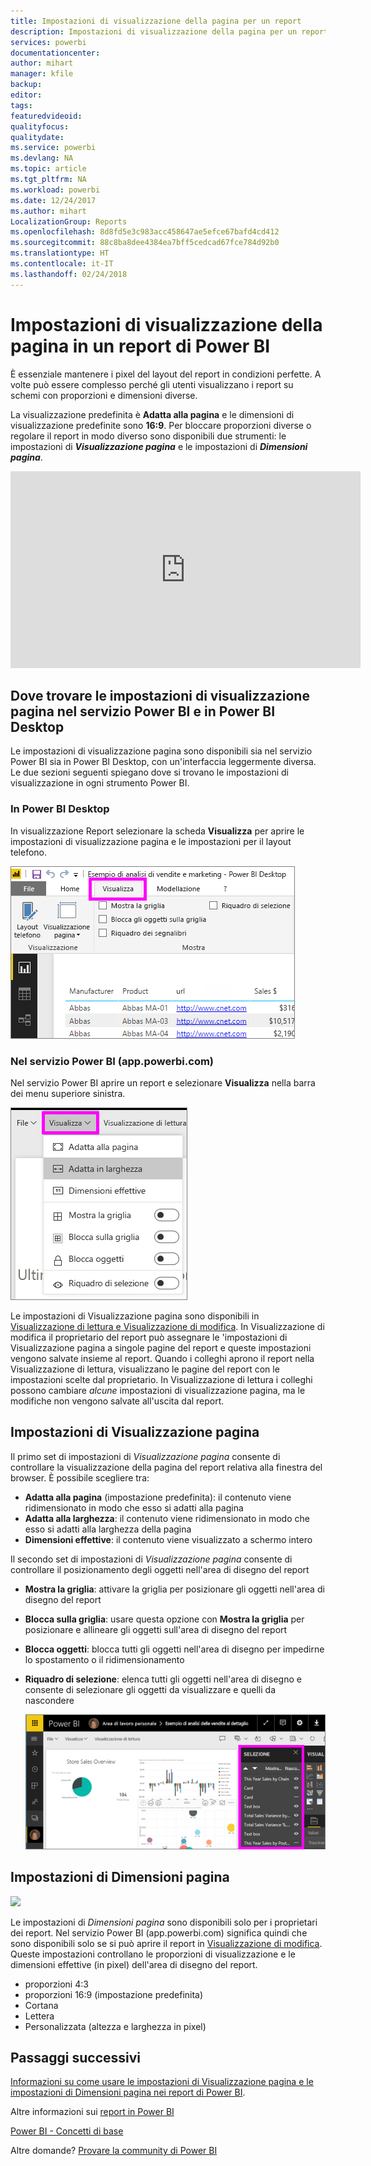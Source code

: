 ```yaml
---
title: Impostazioni di visualizzazione della pagina per un report
description: Impostazioni di visualizzazione della pagina per un report
services: powerbi
documentationcenter: 
author: mihart
manager: kfile
backup: 
editor: 
tags: 
featuredvideoid: 
qualityfocus: 
qualitydate: 
ms.service: powerbi
ms.devlang: NA
ms.topic: article
ms.tgt_pltfrm: NA
ms.workload: powerbi
ms.date: 12/24/2017
ms.author: mihart
LocalizationGroup: Reports
ms.openlocfilehash: 8d8fd5e3c983acc458647ae5efce67bafd4cd412
ms.sourcegitcommit: 88c8ba8dee4384ea7bff5cedcad67fce784d92b0
ms.translationtype: HT
ms.contentlocale: it-IT
ms.lasthandoff: 02/24/2018
---
```

# <a name="page-display-settings-in-a-power-bi-report"></a>Impostazioni di visualizzazione della pagina in un report di Power BI
È essenziale mantenere i pixel del layout del report in condizioni perfette. A volte può essere complesso perché gli utenti visualizzano i report su schemi con proporzioni e dimensioni diverse. 

La visualizzazione predefinita è **Adatta alla pagina** e le dimensioni di visualizzazione predefinite sono **16:9**. Per bloccare proporzioni diverse o regolare il report in modo diverso sono disponibili due strumenti: le impostazioni di ***Visualizzazione pagina*** e le impostazioni di ***Dimensioni pagina***.

<iframe width="560" height="315" src="https://www.youtube.com/embed/5tg-OXzxe2g" frameborder="0" allowfullscreen></iframe>


## <a name="where-to-find-page-view-settings-in-power-bi-service-and-power-bi-desktop"></a>Dove trovare le impostazioni di visualizzazione pagina nel servizio Power BI e in Power BI Desktop
Le impostazioni di visualizzazione pagina sono disponibili sia nel servizio Power BI sia in Power BI Desktop, con un'interfaccia leggermente diversa. Le due sezioni seguenti spiegano dove si trovano le impostazioni di visualizzazione in ogni strumento Power BI.

### <a name="in-power-bi-desktop"></a>In Power BI Desktop
In visualizzazione Report selezionare la scheda **Visualizza** per aprire le impostazioni di visualizzazione pagina e le impostazioni per il layout telefono.

  ![riquadro di selezione](media/power-bi-report-display-settings/power-bi-desktop-view-settings.png)

### <a name="in-power-bi-service-apppowerbicom"></a>Nel servizio Power BI (app.powerbi.com)
Nel servizio Power BI aprire un report e selezionare **Visualizza** nella barra dei menu superiore sinistra.

![](media/power-bi-report-display-settings/power-bi-change-page-view.png)

Le impostazioni di Visualizzazione pagina sono disponibili in [Visualizzazione di lettura e Visualizzazione di modifica](service-reading-view-and-editing-view.md). In Visualizzazione di modifica il proprietario del report può assegnare le 'impostazioni di Visualizzazione pagina a singole pagine del report e queste impostazioni vengono salvate insieme al report. Quando i colleghi aprono il report nella Visualizzazione di lettura, visualizzano le pagine del report con le impostazioni scelte dal proprietario.  In Visualizzazione di lettura i colleghi possono cambiare *alcune* impostazioni di visualizzazione pagina, ma le modifiche non vengono salvate all'uscita dal report.

##    <a name="page-view-settings"></a>Impostazioni di Visualizzazione pagina
Il primo set di impostazioni di *Visualizzazione pagina* consente di controllare la visualizzazione della pagina del report relativa alla finestra del browser.  È possibile scegliere tra:

* **Adatta alla pagina** (impostazione predefinita): il contenuto viene ridimensionato in modo che esso si adatti alla pagina
* **Adatta alla larghezza**: il contenuto viene ridimensionato in modo che esso si adatti alla larghezza della pagina
* **Dimensioni effettive**: il contenuto viene visualizzato a schermo intero

Il secondo set di impostazioni di *Visualizzazione pagina* consente di controllare il posizionamento degli oggetti nell'area di disegno del report

* **Mostra la griglia**: attivare la griglia per posizionare gli oggetti nell'area di disegno del report
* **Blocca sulla griglia**: usare questa opzione con **Mostra la griglia** per posizionare e allineare gli oggetti sull'area di disegno del report 
* **Blocca oggetti**: blocca tutti gli oggetti nell'area di disegno per impedirne lo spostamento o il ridimensionamento
* **Riquadro di selezione**: elenca tutti gli oggetti nell'area di disegno e consente di selezionare gli oggetti da visualizzare e quelli da nascondere

    ![riquadro di selezione](media/power-bi-report-display-settings/power-bi-selection-pane.png)



## <a name="page-size-settings"></a>Impostazioni di Dimensioni pagina
![](media/power-bi-report-display-settings/power-bi--page-size.png)

Le impostazioni di *Dimensioni pagina* sono disponibili solo per i proprietari dei report. Nel servizio Power BI (app.powerbi.com) significa quindi che sono disponibili solo se si può aprire il report in [Visualizzazione di modifica](service-reading-view-and-editing-view.md). Queste impostazioni controllano le proporzioni di visualizzazione e le dimensioni effettive (in pixel) dell'area di disegno del report.   

* proporzioni 4:3
* proporzioni 16:9 (impostazione predefinita)
* Cortana
* Lettera
* Personalizzata (altezza e larghezza in pixel)

## <a name="next-steps"></a>Passaggi successivi
[Informazioni su come usare le impostazioni di Visualizzazione pagina e le impostazioni di Dimensioni pagina nei report di Power BI](power-bi-change-report-display-settings.md).

Altre informazioni sui [report in Power BI](service-reports.md)

[Power BI - Concetti di base](service-basic-concepts.md)

Altre domande? [Provare la community di Power BI](http://community.powerbi.com/)

